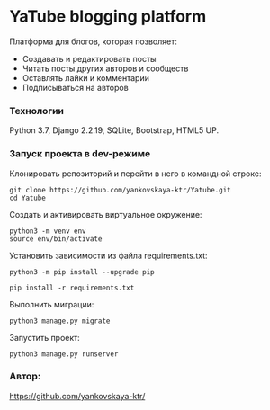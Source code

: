 # YaTube blogging platform

Платформа для блогов, которая позволяет:

- Создавать и редактировать посты
- Читать посты других авторов и сообществ
- Оставлять лайки и комментарии
- Подписываться на авторов

### Технологии
Python 3.7, Django 2.2.19, SQLite, Bootstrap, HTML5 UP.

### Запуск проекта в dev-режиме
Клонировать репозиторий и перейти в него в командной строке:

```
git clone https://github.com/yankovskaya-ktr/Yatube.git
cd Yatube
```

Cоздать и активировать виртуальное окружение:

```
python3 -m venv env
source env/bin/activate
```

Установить зависимости из файла requirements.txt:

```
python3 -m pip install --upgrade pip
```

```
pip install -r requirements.txt
```

Выполнить миграции:

```
python3 manage.py migrate
```

Запустить проект:

```
python3 manage.py runserver
```

### Автор: 
https://github.com/yankovskaya-ktr/
